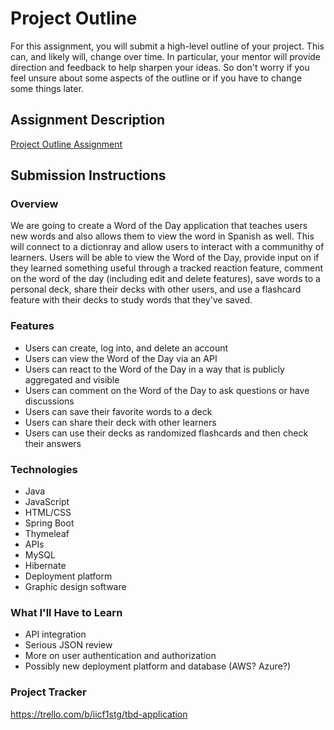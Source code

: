 # Project Outline
For this assignment, you will submit a high-level outline of your project. This can, and likely will, change over time. In particular, your mentor will provide direction and feedback to help sharpen your ideas. So don't worry if you feel unsure about some aspects of the outline or if you have to change some things later.

## Assignment Description
[Project Outline Assignment](https://education.launchcode.org/liftoff/modules/assignments/project-outline)

## Submission Instructions

### Overview
We are going to create a Word of the Day application that teaches users new words and also allows them to view the word in Spanish as well. This will connect to a dictionray and allow users to interact with a communithy of learners. Users will be able to view the Word of the Day, provide input on if they learned something useful through a tracked reaction feature, comment on the word of the day (including edit and delete features), save words to a personal deck, share their decks with other users, and use a flashcard feature with their decks to study words that they've saved.

### Features
- Users can create, log into, and delete an account
- Users can view the Word of the Day via an API
- Users can react to the Word of the Day in a way that is publicly aggregated and visible
- Users can comment on the Word of the Day to ask questions or have discussions
- Users can save their favorite words to a deck
- Users can share their deck with other learners
- Users can use their decks as randomized flashcards and then check their answers

### Technologies
- Java
- JavaScript
- HTML/CSS
- Spring Boot
- Thymeleaf
- APIs
- MySQL
- Hibernate
- Deployment platform
- Graphic design software

### What I'll Have to Learn
- API integration
- Serious JSON review
- More on user authentication and authorization
- Possibly new deployment platform and database (AWS? Azure?)

### Project Tracker
https://trello.com/b/iicf1stg/tbd-application
